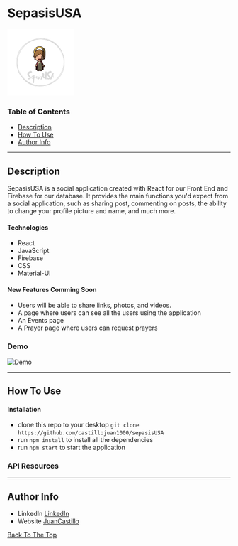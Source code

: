 # SepasisUSA                    
![Project Image](src/photos/sepasis1.png)



 ### Table of Contents

- [Description](#description)
- [How To Use](#how-to-use)
- [Author Info](#author-info)

---

## Description

SepasisUSA is a social application created with React for our Front End and Firebase for our database. It provides the main functions you'd expect from a social application, such as sharing post, commenting on posts, the ability to change your profile picture and name, and much more. 

#### Technologies

- React 
- JavaScript 
- Firebase
- CSS 
- Material-UI

#### New Features Comming Soon
- Users will be able to share links, photos, and videos.
- A page where users can see all the users using the application
- An Events page 
- A Prayer page where users can request prayers

 ### Demo
 ![Demo](sepasis.gif)

---

## How To Use

#### Installation 

- clone this repo to your desktop `git clone https://github.com/castillojuan1000/sepasisUSA`
- run `npm install` to install all the dependencies
- run `npm start` to start the application

### API Resources 

--- 

## Author Info
 - LinkedIn [LinkedIn](https://www.linkedin.com/in/juan-m-castillo-355403186/)
 - Website [JuanCastillo](https://juancastillo.dev/)

 [Back To The Top](#sepasisUSA)